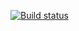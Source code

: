 [![Build status](https://ci.appveyor.com/api/projects/status/3eyxwfujxu1443v5/branch/master?svg=true)](https://ci.appveyor.com/project/FAQNFS/postmanecho/branch/master)
